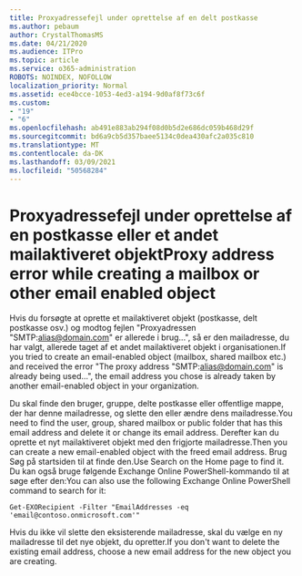 ```yaml
---
title: Proxyadressefejl under oprettelse af en delt postkasse
ms.author: pebaum
author: CrystalThomasMS
ms.date: 04/21/2020
ms.audience: ITPro
ms.topic: article
ms.service: o365-administration
ROBOTS: NOINDEX, NOFOLLOW
localization_priority: Normal
ms.assetid: ece4bcce-1053-4ed3-a194-9d0af8f73c6f
ms.custom:
- "19"
- "6"
ms.openlocfilehash: ab491e883ab294f08d0b5d2e686dc059b468d29f
ms.sourcegitcommit: bd6a9cb5d357baee5134c0dea430afc2a035c810
ms.translationtype: MT
ms.contentlocale: da-DK
ms.lasthandoff: 03/09/2021
ms.locfileid: "50568284"
---
```

# <a name="proxy-address-error-while-creating-a-mailbox-or-other-email-enabled-object"></a><span data-ttu-id="8e594-102">Proxyadressefejl under oprettelse af en postkasse eller et andet mailaktiveret objekt</span><span class="sxs-lookup"><span data-stu-id="8e594-102">Proxy address error while creating a mailbox or other email enabled object</span></span>

<span data-ttu-id="8e594-103">Hvis du forsøgte at oprette et mailaktiveret objekt (postkasse, delt postkasse osv.) og modtog fejlen "Proxyadressen "SMTP:alias@domain.com" er allerede i brug...", så er den mailadresse, du har valgt, allerede taget af et andet mailaktiveret objekt i organisationen.</span><span class="sxs-lookup"><span data-stu-id="8e594-103">If you tried to create an email-enabled object (mailbox, shared mailbox etc.) and received the error "The proxy address "SMTP:alias@domain.com" is already being used…", the email address you chose is already taken by another email-enabled object in your organization.</span></span>
  
<span data-ttu-id="8e594-104">Du skal finde den bruger, gruppe, delte postkasse eller offentlige mappe, der har denne mailadresse, og slette den eller ændre dens mailadresse.</span><span class="sxs-lookup"><span data-stu-id="8e594-104">You need to find the user, group, shared mailbox or public folder that has this email address and delete it or change its email address.</span></span> <span data-ttu-id="8e594-105">Derefter kan du oprette et nyt mailaktiveret objekt med den frigjorte mailadresse.</span><span class="sxs-lookup"><span data-stu-id="8e594-105">Then you can create a new email-enabled object with the freed email address.</span></span> <span data-ttu-id="8e594-106">Brug Søg på startsiden til at finde den.</span><span class="sxs-lookup"><span data-stu-id="8e594-106">Use Search on the Home page to find it.</span></span> <span data-ttu-id="8e594-107">Du kan også bruge følgende Exchange Online PowerShell-kommando til at søge efter den:</span><span class="sxs-lookup"><span data-stu-id="8e594-107">You can also use the following Exchange Online PowerShell command to search for it:</span></span>

`
    Get-EXORecipient -Filter "EmailAddresses -eq 'email@contoso.onmicrosoft.com'"
`
  
<span data-ttu-id="8e594-108">Hvis du ikke vil slette den eksisterende mailadresse, skal du vælge en ny mailadresse til det nye objekt, du opretter.</span><span class="sxs-lookup"><span data-stu-id="8e594-108">If you don't want to delete the existing email address, choose a new email address for the new object you are creating.</span></span>
  